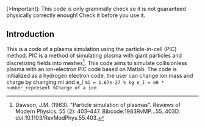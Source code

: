 [>Important]: This code is only grammally check so it is not guaranteed physically correctly enough! Check it before you use it.

## Introduction
This is a code of a plasma simulation using the particle-in-cell (PIC) method. PIC is a method of simulating plasma with giant particles and discretizing fields into meshes[^1]. This code aims to simulate collisionless plasma with an ion-electron PIC code based on Matlab. The code is initialized as a hydrogen electron code, the user can change ion mass and charge by changing mi and e_i
`
mi = 1.67e-27 % kg
e_i = e0 * number_represent %Charge of a ion
`
[^1]: Dawson, J.M. (1983). "Particle simulation of plasmas". Reviews of Modern Physics. 55 (2): 403–447. Bibcode:1983RvMP...55..403D. doi:10.1103/RevModPhys.55.403.
